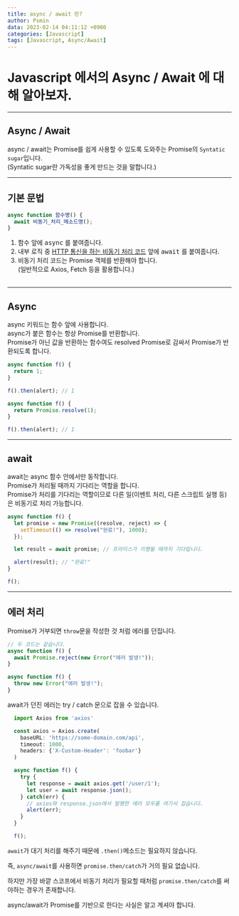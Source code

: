 ```yaml
---
title: async / await 란?
author: Psmin
data: 2023-02-14 04:11:12 +0900
categories: [Javascript]
tags: [Javascript, Async/Await]
---
```


# Javascript 에서의 Async / Await 에 대해 알아보자.

---

## Async / Await

async / await는 Promise를 쉽게 사용할 수 있도록 도와주는 Promise의 `Syntatic sugar`입니다.  
(Syntatic sugar란 가독성을 좋게 만드는 것을 말합니다.)

---

## 기본 문법

```js
async function 함수명() {
  await 비동기_처리_메소드명();
}
```

1. 함수 앞에 <kbd>async</kbd> 를 붙여줍니다.
2. 내부 로직 중 <u>HTTP 통신을 하는 비동기 처리 코드</u> 앞에 <kbd>await</kbd> 를 붙여줍니다.
3. 비동기 처리 코드는 Promise 객체를 반환해야 합니다.  
   (일반적으로 Axios, Fetch 등을 활용합니다.)  
   <br/>

---

## Async

async 키워드는 함수 앞에 사용합니다.  
async가 붙은 함수는 항상 Promise를 반환합니다.  
Promise가 아닌 값을 반환하는 함수여도 resolved Promise로 감싸서 Promise가 반환되도록 합니다.

```js
async function f() {
  return 1;
}

f().then(alert); // 1

async function f() {
  return Promise.resolve(1);
}

f().then(alert); // 1
```

---

## await

await는 async 함수 안에서만 동작합니다.  
Promise가 처리될 때까지 기다리는 역할을 합니다.  
Promise가 처리를 기다리는 역할이므로 다른 일(이벤트 처리, 다른 스크립트 실행 등)은 비동기로 처리 가능합니다.

```js
async function f() {
  let promise = new Promise((resolve, reject) => {
    setTimeout(() => resolve("완료!"), 1000);
  });

  let result = await promise; // 프라미스가 이행될 때까지 기다립니다.

  alert(result); // "완료!"
}

f();
```

---

## 에러 처리

Promise가 거부되면 `throw`문을 작성한 것 처럼 에러를 던집니다.

```js
// 두 코드는 같습니다.
async function f() {
  await Promise.reject(new Error("에러 발생!"));
}

async function f() {
  throw new Error("에러 발생!");
}
```

await가 던진 에러는 try / catch 문으로 잡을 수 있습니다.

```js
  import Axios from 'axios'

  const axios = Axios.create(
    baseURL: 'https://some-domain.com/api',
    timeout: 1000,
    headers: {'X-Custom-Header': 'foobar'}
  )

  async function f() {
    try {
      let response = await axios.get('/user/1');
      let user = await response.json();
    } catch(err) {
      // axios와 response.json에서 발행한 에러 모두를 여기서 잡습니다.
      alert(err);
    }
  }

  f();
```

`await`가 대기 처리를 해주기 때문에 `.then()`메소드는 필요하지 않습니다.

즉, `async/await`를 사용하면 `promise.then/catch`가 거의 필요 없습니다.

하지만 가장 바깥 스코프에서 비동기 처리가 필요할 때처럼 `promise.then/catch`를 써야하는 경우가 존재합니다.

async/await가 Promise를 기반으로 한다는 사실은 알고 계셔야 합니다.
